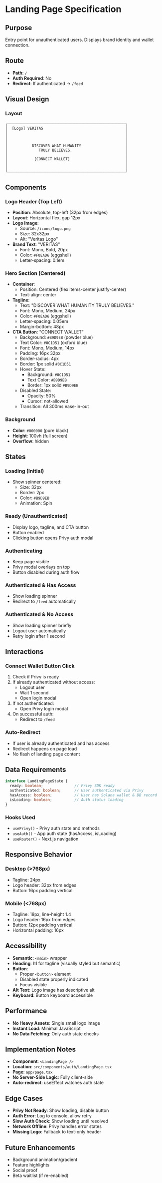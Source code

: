 # Landing Page Specification

## Purpose
Entry point for unauthenticated users. Displays brand identity and wallet connection.

## Route
- **Path**: `/`
- **Auth Required**: No
- **Redirect**: If authenticated → `/feed`

## Visual Design

### Layout
```
┌─────────────────────────────────────────────────────┐
│  [Logo] VERITAS                                     │
│                                                     │
│                                                     │
│                                                     │
│           DISCOVER WHAT HUMANITY                    │
│              TRULY BELIEVES.                        │
│                                                     │
│            [CONNECT WALLET]                         │
│                                                     │
│                                                     │
└─────────────────────────────────────────────────────┘
```

## Components

### Logo Header (Top Left)
- **Position**: Absolute, top-left (32px from edges)
- **Layout**: Horizontal flex, gap 12px
- **Logo Image**:
  - Source: `/icons/logo.png`
  - Size: 32x32px
  - Alt: "Veritas Logo"
- **Brand Text**: "VERITAS"
  - Font: Mono, Bold, 20px
  - Color: `#F0EAD6` (eggshell)
  - Letter-spacing: 0.1em

### Hero Section (Centered)
- **Container**:
  - Position: Centered (flex items-center justify-center)
  - Text-align: center
- **Tagline**:
  - Text: "DISCOVER WHAT HUMANITY TRULY BELIEVES."
  - Font: Mono, Medium, 24px
  - Color: `#F0EAD6` (eggshell)
  - Letter-spacing: 0.05em
  - Margin-bottom: 48px
- **CTA Button**: "CONNECT WALLET"
  - Background: `#B9D9EB` (powder blue)
  - Text Color: `#0C1D51` (oxford blue)
  - Font: Mono, Medium, 14px
  - Padding: 16px 32px
  - Border-radius: 4px
  - Border: 1px solid `#0C1D51`
  - Hover State:
    - Background: `#0C1D51`
    - Text Color: `#B9D9EB`
    - Border: 1px solid `#B9D9EB`
  - Disabled State:
    - Opacity: 50%
    - Cursor: not-allowed
  - Transition: All 300ms ease-in-out

### Background
- **Color**: `#000000` (pure black)
- **Height**: 100vh (full screen)
- **Overflow**: hidden

## States

### Loading (Initial)
- Show spinner centered:
  - Size: 32px
  - Border: 2px
  - Color: `#B9D9EB`
  - Animation: Spin

### Ready (Unauthenticated)
- Display logo, tagline, and CTA button
- Button enabled
- Clicking button opens Privy auth modal

### Authenticating
- Keep page visible
- Privy modal overlays on top
- Button disabled during auth flow

### Authenticated & Has Access
- Show loading spinner
- Redirect to `/feed` automatically

### Authenticated & No Access
- Show loading spinner briefly
- Logout user automatically
- Retry login after 1 second

## Interactions

### Connect Wallet Button Click
1. Check if Privy is ready
2. If already authenticated without access:
   - Logout user
   - Wait 1 second
   - Open login modal
3. If not authenticated:
   - Open Privy login modal
4. On successful auth:
   - Redirect to `/feed`

### Auto-Redirect
- If user is already authenticated and has access
- Redirect happens on page load
- No flash of landing page content

## Data Requirements

```typescript
interface LandingPageState {
  ready: boolean;              // Privy SDK ready
  authenticated: boolean;      // User authenticated via Privy
  hasAccess: boolean;          // User has Solana wallet & DB record
  isLoading: boolean;          // Auth status loading
}
```

### Hooks Used
- `usePrivy()` - Privy auth state and methods
- `useAuth()` - App auth state (hasAccess, isLoading)
- `useRouter()` - Next.js navigation

## Responsive Behavior

### Desktop (>768px)
- Tagline: 24px
- Logo header: 32px from edges
- Button: 16px padding vertical

### Mobile (<768px)
- Tagline: 18px, line-height 1.4
- Logo header: 16px from edges
- Button: 12px padding vertical
- Horizontal padding: 16px

## Accessibility

- **Semantic**: `<main>` wrapper
- **Heading**: h1 for tagline (visually styled but semantic)
- **Button**:
  - Proper `<button>` element
  - Disabled state properly indicated
  - Focus visible
- **Alt Text**: Logo image has descriptive alt
- **Keyboard**: Button keyboard accessible

## Performance

- **No Heavy Assets**: Single small logo image
- **Instant Load**: Minimal JavaScript
- **No Data Fetching**: Only auth state checks

## Implementation Notes

- **Component**: `<LandingPage />`
- **Location**: `src/components/auth/LandingPage.tsx`
- **Page**: `app/page.tsx`
- **No Server-Side Logic**: Fully client-side
- **Auto-redirect**: useEffect watches auth state

## Edge Cases

- **Privy Not Ready**: Show loading, disable button
- **Auth Error**: Log to console, allow retry
- **Slow Auth Check**: Show loading until resolved
- **Network Offline**: Privy handles error states
- **Missing Logo**: Fallback to text-only header

## Future Enhancements

- Background animation/gradient
- Feature highlights
- Social proof
- Beta waitlist (if re-enabled)
